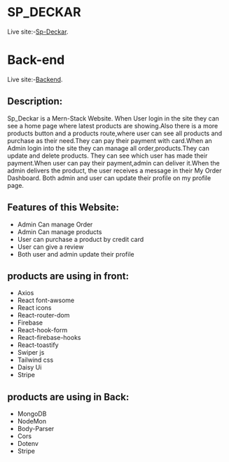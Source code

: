 # SP_DECKAR


Live site:-[Sp-Deckar](https://sp-menufecture.web.app/).


# Back-end

Live site:-[Backend](https://salty-reef-27679.herokuapp.com/).


## Description:
Sp_Deckar is a Mern-Stack Website. When User login in the site they can see a home page where latest products are showing.Also there is a more products button and a products route,where user can see all products and purchase as their need.They can pay their payment with card.When an Admin login into the site they can manage all order,products.They can update and delete products.
They can see which user has made their payment.When user can pay their payment,admin can deliver it.When the admin delivers the product, the user receives a message in their My Order Dashboard.
Both admin and user can update their profile on my profile page.

## Features of this Website:
* Admin Can manage Order
* Admin Can manage products
* User can purchase a product by credit card
* User can give a review
* Both user and admin update their profile


## products are using in front:
* Axios
*  React font-awsome
* React icons
* React-router-dom
* Firebase 
* React-hook-form
* React-firebase-hooks
* React-toastify
* Swiper js
* Tailwind css
* Daisy Ui
* Stripe

## products are using in Back:
* MongoDB
* NodeMon
* Body-Parser
* Cors
* Dotenv
* Stripe